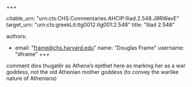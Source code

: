 +++


citable_urn: "urn:cts:CHS:Commentaries.AHCIP:Iliad.2.548.J9RWavE"
target_urn: "urn:cts:greekLit:tlg0012.tlg001:2.548"
title: "Iliad 2.548"

authors:
- email: "frame@chs.harvard.edu"
  name: "Douglas Frame"
  username: "dframe"
+++

<p>comment dios thugatēr as Athena’s epithet here as marking her as a war goddess, not the old Athenian mother goddess (to convey the warlike nature of Athenians)</p>